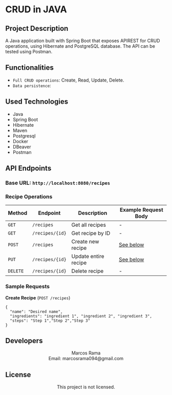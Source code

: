 # CRUD in JAVA

## Project Description
A Java application built with Spring Boot that exposes APIREST for CRUD operations, using Hibernate and PostgreSQL database. The API can be tested using Postman.

## Functionalities


- `Full CRUD operations`: Create, Read, Update, Delete.
- `Data persistence`: 


## Used Technologies
  
  * Java</br>
  * Spring Boot </br>
  * Hibernate </br>
  * Maven </br>
  * Postgresql </br>
  * Docker </br>
  * DBeaver </br>
  * Postman </br>
  
## API Endpoints

### Base URL: `http://localhost:8080/recipes`

### Recipe Operations

| Method | Endpoint              | Description                          | Example Request Body |
|--------|-----------------------|--------------------------------------|----------------------|
| `GET`  | `/recipes`            | Get all recipes                      | -                    |
| `GET`  | `/recipes/{id}`       | Get recipe by ID                     | -                    |
| `POST` | `/recipes`            | Create new recipe                    | [See below](#-sample-requests) |
| `PUT`  | `/recipes/{id}`       | Update entire recipe                 | [See below](#-sample-requests) |
| `DELETE` | `/recipes/{id}`     | Delete recipe                       | -                    |

###  Sample Requests

**Create Recipe** (`POST /recipes`)
```json:
{
  "name": "Desired name",
  "ingredients": "ingredient 1", "ingredient 2", "ingredient 3",
  "steps": "Step 1","Step 2","Step 3"
}
```
## Developers

 <div align= "center">Marcos Rama </div>
<div align= "center">Email: marcosrama094@gmail.com</div>

## License

<div align="center">
This project is not licensed.
</div>

